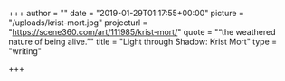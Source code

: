 +++
author = ""
date = "2019-01-29T01:17:55+00:00"
picture = "/uploads/krist-mort.jpg"
projecturl = "https://scene360.com/art/111985/krist-mort/"
quote = "“the weathered nature of being alive.”"
title = "Light through Shadow: Krist Mort"
type = "writing"

+++
